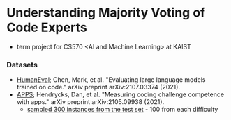 # Understanding Majority Voting of Code Experts 
* term project for CS570 &lt;AI and Machine Learning> at KAIST

### Datasets
- [HumanEval](https://github.com/openai/human-eval); Chen, Mark, et al. "Evaluating large language models trained on code." arXiv preprint arXiv:2107.03374 (2021).
- [APPS](https://github.com/hendrycks/apps); Hendrycks, Dan, et al. "Measuring coding challenge competence with apps." arXiv preprint arXiv:2105.09938 (2021).
  - [sampled 300 instances from the test set](./data/sample.ipynb) - 100 from each difficulty